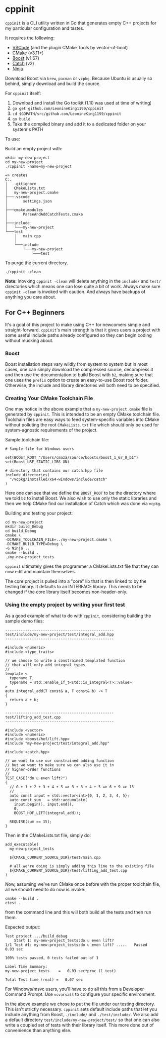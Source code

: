 # cppinit

`cppinit` is a CLI utility written in Go that generates empty C++ projects for
my particular configuration and tastes.

It requires the following:
* [VSCode](https://code.visualstudio.com/) (and the plugin CMake Tools by vector-of-bool)
* [CMake](https://cmake.org/) (v3.11+)
* [Boost](https://www.boost.org/) (v1.67)
* [Catch](https://github.com/catchorg/Catch2) (v2)
* [Ninja](https://ninja-build.org/)

Download Boost via `brew`, `pacman` or `vcpkg`. Because Ubuntu is usually so behind, simply download and build the source.

For `cppinit` itself:

1. Download and install the Go toolkit (1.10 was used at time of writing)
2. `go get github.com/LeonineKing1199/cppinit`
3. `cd $GOPATH/src/github.com/LeonineKing1199/cppinit`
3. `go build`
4. Take the compiled binary and add it to a dedicated folder on your system's PATH

To use:

Build an empty project with:
```
mkdir my-new-project
cd my-new-project
./cppinit -name=my-new-project

=> creates
C:.
│   .gitignore
│   CMakeLists.txt
│   my-new-project.cmake
├───.vscode
│       settings.json
│
├───cmake.modules
│       ParseAndAddCatchTests.cmake
│
├───include
│   └───my-new-project
└───test
    │   main.cpp
    │
    └───include
        └───my-new-project
            └───test
```

To purge the current directory,
```
./cppinit -clean
```

**Note**: Inovking `cppinit -clean` will delete anything in the `include/` and `test/` directories which means one can lose quite a bit of work. Always make sure `cppinit -clean` is invoked with caution. And always have backups of anything you care about.

## For C++ Beginners

It's a goal of this project to make using C++ for newcomers simple and
straight-forward. `cppinit`'s main strength is that it gives users a project
with some useful include paths already configured so they can begin coding
without mucking about.

### Boost

Boost installation steps vary wildly from system to system but in most cases,
one can simply download the compressed source, decompress it and then use the
documentation to build Boost with `b2`, making sure that one uses the `prefix`
option to create an easy-to-use Boost root folder. Otherwise, the include and
library directories will both need to be specified.

### Creating Your CMake Toolchain File

One may notice in the above example that a `my-new-project.cmake` file is generated
by `cppinit`. This is intended to be an empty CMake toolchain file. Toolchain files
are easy ways to feed system-specific variables into CMake without polluting the root
`CMakeLists.txt` file which should only be used for system-agnostic requirements of
the project.

Sample toolchain file:
```
# Sample file for Windows users

set(BOOST_ROOT "/Users/cmaza/source/boosts/boost_1_67_0_b1")
set(Boost_USE_STATIC_LIBS ON)

# directory that contains our catch.hpp file
include_directories(
  "/vcpkg/installed/x64-windows/include/catch"
)
```

Here one can see that we define the `BOOST_ROOT` to be the directory where we told
`b2` to install Boost. We also wish to use only the static libraries and then
we help CMake find our installation of Catch which was done via `vcpkg`.

Building and testing your project:
```
cd my-new-project
mkdir build_Debug
cd build_Debug
cmake \
-DCMAKE_TOOLCHAIN_FILE=../my-new-project.cmake \
-DCMAKE_BUILD_TYPE=Debug \
-G Ninja ..
cmake --build .
./my-new-project_tests
```

`cppinit` ultimately gives the programmer a CMakeLists.txt file that they can
now edit and maintain themselves.

The core project is pulled into a "core" lib that is then linked to by the testing binary.
It defaults to an INTERFACE library. This needs to be changed if the
core library itself becomes non-header-only.

### Using the empty project by writing your first test

As a good example of what to do with `cppinit`, considering building the sample
demo files:
```
-------------------------------------------------
test/include/my-new-project/test/integral_add.hpp
-------------------------------------------------

#include <numeric>
#include <type_traits>

// we choose to write a constrained templated function
// that will only add integral types
//
template <
  typename T,
  typename = std::enable_if_t<std::is_integral<T>::value>
>
auto integral_add(T const& a, T const& b) -> T
{
  return a + b;
}

-------------------------------------------------
test/lifting_add_test.cpp
-------------------------------------------------

#include <vector>
#include <numeric>
#include <boost/hof/lift.hpp>
#include "my-new-project/test/integral_add.hpp"

#include <catch.hpp>

// we want to use our constrained adding function
// but we want to make sure we can also use it in
// higher-order functions
//
TEST_CASE("do u even lift?")
{
  // 0 + 1 + 2 + 3 + 4 + 5 => 3 + 3 + 4 + 5 => 6 + 9 => 15
  //
  auto const input = std::vector<int>{0, 1, 2, 3, 4, 5};
  auto const sum   = std::accumulate(
    input.begin(), input.end(),
    0,
    BOOST_HOF_LIFT(integral_add));

  REQUIRE(sum == 15);
}
```

Then in the CMakeLists.txt file, simply do:
```
add_executable(
  my-new-project_tests

  ${CMAKE_CURRENT_SOURCE_DIR}/test/main.cpp

  # all we're doing is simply adding this line to the existing file
  ${CMAKE_CURRENT_SOURCE_DIR}/test/lifting_add_test.cpp
)
```

Now, assuming we've run CMake once before with the proper toolchain file,
all we should need to do now is invoke:
```
cmake --build .
ctest .
```
from the command line and this will both build all the tests and then run
them.

Expected output:
```
Test project .../build_debug
    Start 1: my-new-project_tests:do u even lift?
1/1 Test #1: my-new-project_tests:do u even lift? .....   Passed    0.03 sec

100% tests passed, 0 tests failed out of 1

Label Time Summary:
my-new-project_tests    =   0.03 sec*proc (1 test)

Total Test time (real) =   0.07 sec

```

For Windows/msvc users, you'll have to do all this from a Developer Command Prompt.
Use `vcvarsall` to configure your specific environment.

In the above example we chose to put the file under our testing directory. This isn't
strictly necessary. `cppinit` sets default include paths that let you include anything
from Boost, `./include/` and `./test/include/`. We also add a default directory
`test/include/my-new-project/test/` so that one can also write a coupled set of tests with
their library itself. This more done out of convenience than anything else.